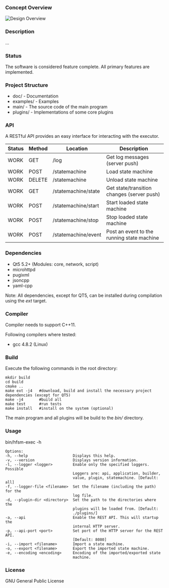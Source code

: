 ### Concept Overview
![Design Overview](https://cdn.rawgit.com/miniME89/hfsm-exec/master/doc/design.png "Design Overview")

### Description
...

### Status
The software is considered feature complete. All primary features are implemented.

### Project Structure
- doc/ - Documentation
- examples/ - Examples
- main/ - The source code of the main program
- plugins/ - Implementations of some core plugins

### API
A RESTful API provides an easy interface for interacting with the executor.

| Status  | Method | Location              | Description                                 |
|---------|--------|-----------------------|---------------------------------------------|
| WORK    | GET    | /log                  | Get log messages (server push)              |
| WORK    | POST   | /statemachine         | Load state machine                          |
| WORK    | DELETE | /statemachine         | Unload state machine                        |
| WORK    | GET    | /statemachine/state   | Get state/transition changes (server push)  |
| WORK    | POST   | /statemachine/start   | Start loaded state machine                  |
| WORK    | POST   | /statemachine/stop    | Stop loaded state machine                   |
| WORK    | POST   | /statemachine/event   | Post an event to the running state machine  |

### Dependencies
- Qt5 5.2+ (Modules: core, network, script)
- microhttpd
- pugixml
- jsoncpp
- yaml-cpp

Note: All dependencies, except for QT5, can be installed during compilation using the *ext* target.

### Compiler
Compiler needs to support C++11.

Following compilers where tested:
 - gcc 4.8.2 (Linux)

### Build
Execute the following commands in the root directory:

    mkdir build
    cd build
    cmake ..
    make ext -j4   #download, build and install the necessary project dependencies (except for QT5)
    make -j4       #build all
    make test      #run tests
    make install   #install on the system (optional)

The main program and all plugins will be build to the *bin/* directory.

### Usage
bin/hfsm-exec -h

    Options:
    -h, --help                    Displays this help.
    -v, --version                 Displays version information.
    -l, --logger <logger>         Enable only the specified loggers. Possible
                                  Loggers are: api, application, builder,
                                  value, plugin, statemachine. [Default: all]
    -f, --logger-file <filename>  Set the filename (including the path) for the
                                  log file.
    -d, --plugin-dir <directory>  Set the path to the directories where the
                                  plugins will be loaded from. [Default:
                                  ./plugins/]
    -a, --api                     Enable the REST API. This will startup the
                                  internal HTTP server.
    -p, --api-port <port>         Set port of the HTTP server for the REST API.
                                  [Default: 8080]
    -i, --import <filename>       Import a state machine.
    -o, --export <filename>       Export the imported state machine.
    -e, --encoding <encoding>     Encoding of the imported/exported state
                                  machine.

### License
GNU General Public License
